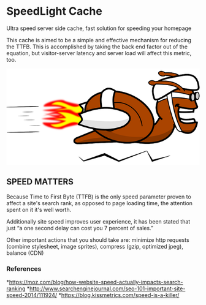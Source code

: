 # SpeedLight Cache
Ultra speed server side cache, fast solution for speeding your homepage

This cache is aimed to be a simple and effective mechanism for reducing the TTFB. This is accomplished by taking the back end factor out of the equation, but visitor-server latency and server load will affect this metric, too.

[![Snail!](https://raw.githubusercontent.com/surgever/speedlight-cache/master/snail.png)](http://surgever.com/speedlight-cache)
## SPEED MATTERS

Because Time to First Byte (TTFB) is the only speed parameter proven to affect a site's search rank, as opposed to page loading time, the attention spent on it it's well worth.

Additionally site speed improves user experience, it has been stated that just “a one second delay can cost you 7 percent of sales.”

Other important actions that you should take are: minimize http requests (combine stylesheet, image sprites), compress (gzip, optimized jpeg), balance (CDN)

### References
*https://moz.com/blog/how-website-speed-actually-impacts-search-ranking
*http://www.searchenginejournal.com/seo-101-important-site-speed-2014/111924/
*https://blog.kissmetrics.com/speed-is-a-killer/
